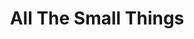 ---
ee_id_show: '4246'
title: All The Small Things
url: all-the-small-things-2
live_url:
year: '2014'
venue: Reykjavik Art Museum
state_country: Reykjavik
type:
dates:
wwwnews:
credits:
pitch: Traveling show (came form Denmark). Iceland was so sick. OMG. Amazing place.
ps:
download:
layout: shows
---